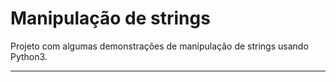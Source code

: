 # Manipulação de strings

Projeto com algumas demonstrações de manipulação de strings usando Python3.

---

